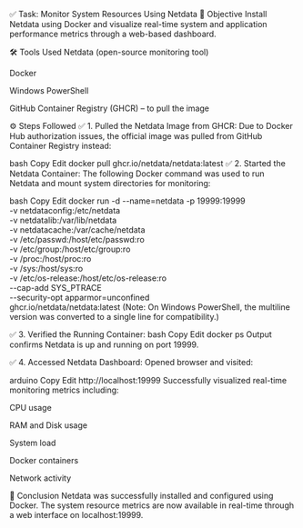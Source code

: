 ✅ Task: Monitor System Resources Using Netdata
📝 Objective
Install Netdata using Docker and visualize real-time system and application performance metrics through a web-based dashboard.

🛠️ Tools Used
Netdata (open-source monitoring tool)

Docker

Windows PowerShell

GitHub Container Registry (GHCR) – to pull the image

⚙️ Steps Followed
✅ 1. Pulled the Netdata Image from GHCR:
Due to Docker Hub authorization issues, the official image was pulled from GitHub Container Registry instead:

bash
Copy
Edit
docker pull ghcr.io/netdata/netdata:latest
✅ 2. Started the Netdata Container:
The following Docker command was used to run Netdata and mount system directories for monitoring:

bash
Copy
Edit
docker run -d --name=netdata -p 19999:19999 \
  -v netdataconfig:/etc/netdata \
  -v netdatalib:/var/lib/netdata \
  -v netdatacache:/var/cache/netdata \
  -v /etc/passwd:/host/etc/passwd:ro \
  -v /etc/group:/host/etc/group:ro \
  -v /proc:/host/proc:ro \
  -v /sys:/host/sys:ro \
  -v /etc/os-release:/host/etc/os-release:ro \
  --cap-add SYS_PTRACE \
  --security-opt apparmor=unconfined \
  ghcr.io/netdata/netdata:latest
(Note: On Windows PowerShell, the multiline version was converted to a single line for compatibility.)

✅ 3. Verified the Running Container:
bash
Copy
Edit
docker ps
Output confirms Netdata is up and running on port 19999.

✅ 4. Accessed Netdata Dashboard:
Opened browser and visited:

arduino
Copy
Edit
http://localhost:19999
Successfully visualized real-time monitoring metrics including:

CPU usage

RAM and Disk usage

System load

Docker containers

Network activity

🏁 Conclusion
Netdata was successfully installed and configured using Docker. The system resource metrics are now available in real-time through a web interface on localhost:19999.
